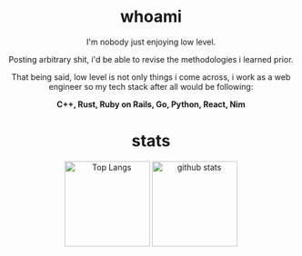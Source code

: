 <div align="center">
  <h1>whoami</h1>
  
  I'm nobody just enjoying low level.
  
  Posting arbitrary shit, i'd be able to revise the methodologies i learned prior.
  
  That being said, low level is not only things i come across, i work as a web engineer so my tech stack after all would be following:
 
  **C++, Rust, Ruby on Rails, Go, Python, React, Nim**

</div>

<div align="center">
  <h1>stats</h1>
  <img alt="Top Langs" height="150px" src="https://github-readme-stats-one-self.vercel.app/api?username=pseuxide&show_icons=true&theme=codeSTACKr&count_private=true&border_color=574666&hide_border=true" />
  <img alt="github stats" height="150px" src="https://github-readme-stats-one-self.vercel.app/api/top-langs/?username=pseuxide&layout=compact&theme=codeSTACKr&border_color=574666&hide_border=true" />
</div>
